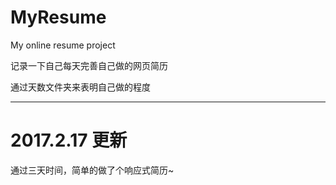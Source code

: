 # MyResume
My online resume project

记录一下自己每天完善自己做的网页简历

通过天数文件夹来表明自己做的程度
<br>
<hr />
<h1>2017.2.17 更新</h1>

通过三天时间，简单的做了个响应式简历~
